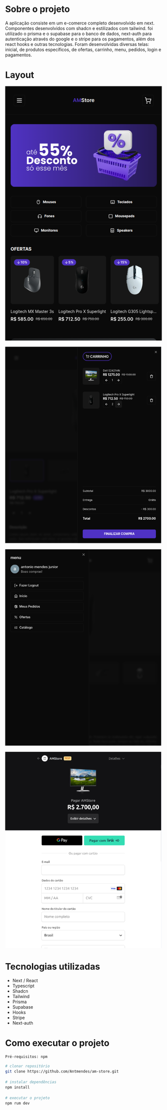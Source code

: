 
# Sobre o projeto

A aplicação consiste em um e-comerce completo desenvolvido em next. Componentes desenvolvidos com shadcn e estilizados com tailwind. foi utilizado o prisma e o supabase para o banco de dados, next-auth para autenticação através do google e o stripe para os pagamentos, além dos react hooks e outras tecnologias. Foram desenvolvidas diversas telas: inicial, de produtos específicos, de ofertas, carrinho, menu, pedidos, login e pagamentos.


# Layout

   ![Web 1](https://github.com/Antmendes/am-store/blob/main/src/assets/Captura%20de%20tela%20de%202023-12-12%2009-04-30.png) 

   ![Web 2](https://github.com/Antmendes/am-store/blob/main/src/assets/Captura%20de%20tela%20de%202023-12-12%2009-41-03.png)

   ![Web 3](https://github.com/Antmendes/am-store/blob/main/src/assets/Captura%20de%20tela%20de%202023-12-12%2009-41-16.png)

   ![Web 4](https://github.com/Antmendes/am-store/blob/main/src/assets/Captura%20de%20tela%20de%202023-12-12%2009-41-54.png)

   # Tecnologias utilizadas

   - Next / React         
   - Typescript
   - Shadcn
   - Tailwind
   - Prisma
   - Supabase
   - Hooks
   - Stripe
   - Next-auth

   # Como executar o projeto
    Pré-requisitos: npm 

```bash
# clonar repositório
git clone https://github.com/Antmendes/am-store.git

# instalar dependências
npm install

# executar o projeto
npm rum dev
```
